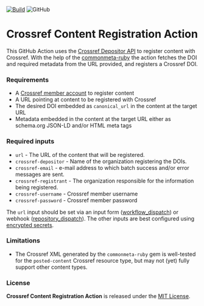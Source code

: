 [![Build](https://github.com/front-matter/content-registration/actions/workflows/build.yml/badge.svg)](https://github.com/front-matter/commonmeta-py/actions/workflows/test_action.yaml)
![GitHub](https://img.shields.io/github/license/front-matter/content-registration?logo=MIT)

# Crossref Content Registration Action

This GitHub Action uses the [Crossref Depositor API](https://www.crossref.org/documentation/register-maintain-records/direct-deposit-xml/https-post/) to register content with Crossref. With the help of the [commonmeta-ruby](https://rubygems.org/gems/commonmeta-ruby) the action fetches the DOI and required metadata from the URL provided, and registers a Crossref DOI.

### Requirements

* A [Crossref member account](https://www.crossref.org/membership/) to register content
* A URL pointing at content to be registered with Crossref
* The desired DOI embedded as `canonical_url` in the content at the target URL
* Metadata embedded in the content at the target URL either as schema.org JSON-LD and/or HTML meta tags

### Required inputs

* `url` - The URL of the content that will be registered.
* `crossref-depositor` - Name of the organization registering the DOIs.
* `crossref-email` - e-mail address to which batch success and/or error messages are sent.
* `crossref-registrant` - The organization responsible for the information being registered.
* `crossref-username` - Crossref member username
* `crossref-password` - Crossref member password

The `url` input should be set via an input form ([workflow_dispatch](https://docs.github.com/en/actions/using-workflows/events-that-trigger-workflows#workflow_dispatch)) or webhook ([repository_dispatch](https://docs.github.com/en/actions/using-workflows/events-that-trigger-workflows#repository_dispatch)). The other inputs are best configured using [encrypted secrets](https://docs.github.com/en/actions/security-guides/encrypted-secrets).

### Limitations

* The Crossref XML generated by the `commonmeta-ruby` gem is well-tested for the `posted-content` Crossref resource type, but may not (yet) fully support other content types.

### License

**Crossref Content Registration Action** is released under the [MIT License](https://github.com/front-matter/content-registration/blob/main/LICENSE).

